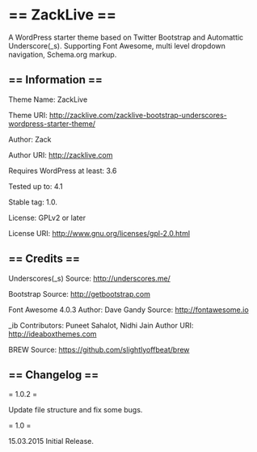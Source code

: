 == ZackLive ==
=========

A WordPress starter theme based on Twitter Bootstrap and Automattic Underscore(_s). Supporting Font Awesome, multi level dropdown navigation, Schema.org markup.

== Information ==
-----------------

Theme Name: ZackLive

Theme URI: http://zacklive.com/zacklive-bootstrap-underscores-wordpress-starter-theme/

Author: Zack

Author URI: http://zacklive.com

Requires WordPress at least: 3.6

Tested up to: 4.1

Stable tag: 1.0.

License: GPLv2 or later

License URI: http://www.gnu.org/licenses/gpl-2.0.html



== Credits ==
-------------

Underscores(_s)
Source: http://underscores.me/

Bootstrap
Source: http://getbootstrap.com

Font Awesome 4.0.3
Author: Dave Gandy
Source: http://fontawesome.io

_ib
Contributors: Puneet Sahalot, Nidhi Jain
Author URI: http://ideaboxthemes.com

BREW
Source: https://github.com/slightlyoffbeat/brew

== Changelog ==
---------------

= 1.0.2 =

Update file structure and fix some bugs.

= 1.0 =

15.03.2015
Initial Release.


